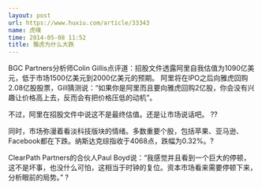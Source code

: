 ```yaml
---
layout: post
url: https://www.huxiu.com/article/33343
name: 虎嗅
time: 2014-05-08 11:52
title: 雅虎为什么大跌
---
```

BGC Partners分析师Colin Gillis点评道：招股文件透露阿里自我估值为1090亿美元，低于市场1500亿美元到2000亿美元的预期。 阿里将在IPO之后向雅虎回购2.08亿股股票，Gill猜测说：“如果你是阿里而且要向雅虎回购2亿股，你会没有兴趣让价格高上去，反而会有把价格压低的动机”。

不过，阿里在招股文件中说这不是最终估值。还是让市场说话吧。 ??

同时，市场弥漫着看淡科技版块的情绪。多数重要个股，包括苹果、亚马逊、Facebook都在下跌。纳斯达克综指收于4068点，跌幅为0.32%。?

ClearPath Partners的合伙人Paul Boyd说：“我感觉并且看到一个巨大的停顿，这不是坏事，也没什么可怕，这相当于时钟的复位。资本市场看来需要停顿下来，分析眼前的局势。” ?

